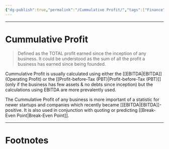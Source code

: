 ```yaml
---
{"dg-publish":true,"permalink":"/Cummulative Profit/","tags":["Finance"]}
---
```



---
# Cummulative Profit
> Defined as the TOTAL profit earned since the inception of any business. It could be understood as the sum of all the profit a business has earned since being founded.

Cummulative Profit is usually calculated using either the [[EBITDA\|EBITDA]] (Operating Profit) or the [[Profit-before-Tax (PBT)\|Profit-before-Tax (PBT)]] (only if the business has few assets & no debts since inception) but the calculations using EBITDA are more prevalently used.

The Cummulative Profit of any business is more important of a statistic for newer startups and companies which recently became [[EBITDA\|EBITDA]]-positive. It is also used in conjunction with quoting or predicting [[Break-Even Point\|Break-Even Point]].

---
# Footnotes